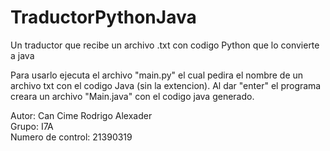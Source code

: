# TraductorPythonJava
Un traductor que recibe un archivo .txt con codigo Python que lo convierte a java

Para usarlo ejecuta el archivo "main.py" el cual pedira el nombre de un archivo txt con el codigo Java (sin la extencion).
Al dar "enter" el programa creara un archivo "Main.java" con el codigo java generado.

Autor: Can Cime Rodrigo Alexader  
Grupo: I7A  
Numero de control: 21390319
